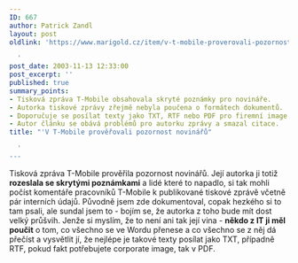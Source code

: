 ```yaml
---
ID: 667
author: Patrick Zandl
layout: post
oldlink: 'https://www.marigold.cz/item/v-t-mobile-proverovali-pozornost-novinaru

  '
post_date: 2003-11-13 12:33:00
post_excerpt: ''
published: true
summary_points:
- Tisková zpráva T-Mobile obsahovala skryté poznámky pro novináře.
- Autorka tiskové zprávy zřejmě nebyla poučena o formátech dokumentů.
- Doporučuje se posílat texty jako TXT, RTF nebo PDF pro firemní image.
- Autor článku se obává problémů pro autorku zprávy a smazal citace.
title: "'V T-Mobile prověřovali pozornost novinářů"

  '
---
```


Tisková zpráva T-Mobile prověřila pozornost novinářů. Její autorka ji totiž <STRONG>rozeslala se skrytými poznámkami</STRONG> a lidé které to napadlo, si tak mohli počíst komentáře pracovníků T-Mobile k publikované tiskové zprávě včetně pár interních údajů. Původně jsem zde dokumentoval, copak hezkého si to tam psali, ale sundal jsem to - bojím se, že autorka z toho bude mít dost velký průšvih. Jenže si myslím, že to není ani tak její vina - <STRONG>někdo z IT ji měl poučit</STRONG> o tom, co všechno se ve Wordu přenese a co všechno se z něj dá přečíst a vysvětlit jí, že nejlépe je takové texty posílat jako TXT, případně RTF, pokud fakt potřebujete corporate image, tak v PDF.